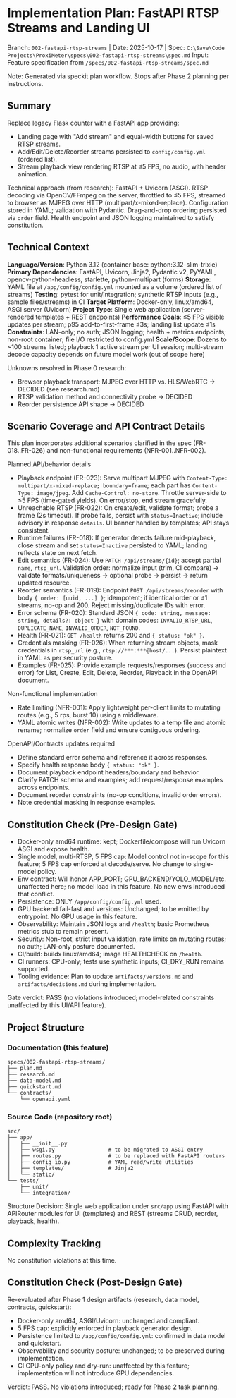 # Implementation Plan: FastAPI RTSP Streams and Landing UI

Branch: `002-fastapi-rtsp-streams` | Date: 2025-10-17 | Spec: `C:\Save\Code Projects\ProxiMeter\specs\002-fastapi-rtsp-streams\spec.md`
Input: Feature specification from `/specs/002-fastapi-rtsp-streams/spec.md`

Note: Generated via speckit plan workflow. Stops after Phase 2 planning per instructions.

## Summary

Replace legacy Flask counter with a FastAPI app providing:
- Landing page with "Add stream" and equal-width buttons for saved RTSP streams.
- Add/Edit/Delete/Reorder streams persisted to `config/config.yml` (ordered list).
- Stream playback view rendering RTSP at ≤5 FPS, no audio, with header animation.

Technical approach (from research): FastAPI + Uvicorn (ASGI). RTSP decoding via OpenCV/FFmpeg on the server, throttled to ≤5 FPS, streamed to browser as MJPEG over HTTP (multipart/x-mixed-replace). Configuration stored in YAML; validation with Pydantic. Drag-and-drop ordering persisted via `order` field. Health endpoint and JSON logging maintained to satisfy constitution.

## Technical Context

**Language/Version**: Python 3.12 (container base: python:3.12-slim-trixie)
**Primary Dependencies**: FastAPI, Uvicorn, Jinja2, Pydantic v2, PyYAML, opencv-python-headless, starlette, python-multipart (forms)
**Storage**: YAML file at `/app/config/config.yml` mounted as a volume (ordered list of streams)
**Testing**: pytest for unit/integration; synthetic RTSP inputs (e.g., sample files/streams) in CI
**Target Platform**: Docker-only, linux/amd64, ASGI server (Uvicorn)
**Project Type**: Single web application (server-rendered templates + REST endpoints)
**Performance Goals**: ≤5 FPS visible updates per stream; p95 add-to-first-frame ≤3s; landing list update ≤1s
**Constraints**: LAN-only; no auth; JSON logging; health + metrics endpoints; non-root container; file I/O restricted to config.yml
**Scale/Scope**: Dozens to ~100 streams listed; playback 1 active stream per UI session; multi-stream decode capacity depends on future model work (out of scope here)

Unknowns resolved in Phase 0 research:
- Browser playback transport: MJPEG over HTTP vs. HLS/WebRTC → DECIDED (see research.md)
- RTSP validation method and connectivity probe → DECIDED
- Reorder persistence API shape → DECIDED

## Scenario Coverage and API Contract Details

This plan incorporates additional scenarios clarified in the spec (FR-018..FR-026) and non-functional requirements (NFR-001..NFR-002).

Planned API/behavior details
- Playback endpoint (FR-023): Serve multipart MJPEG with `Content-Type: multipart/x-mixed-replace; boundary=frame`; each part has `Content-Type: image/jpeg`. Add `Cache-Control: no-store`. Throttle server-side to ≤5 FPS (time-gated yields). On error/stop, end stream gracefully.
- Unreachable RTSP (FR-022): On create/edit, validate format; probe a frame (2s timeout). If probe fails, persist with `status=Inactive`; include advisory in response `details`. UI banner handled by templates; API stays consistent.
- Runtime failures (FR-018): If generator detects failure mid-playback, close stream and set `status=Inactive` persisted to YAML; landing reflects state on next fetch.
- Edit semantics (FR-024): Use `PATCH /api/streams/{id}`; accept partial `name`, `rtsp_url`. Validation order: normalize input (trim, CI compare) → validate formats/uniqueness → optional probe → persist → return updated resource.
- Reorder semantics (FR-019): Endpoint `POST /api/streams/reorder` with body `{ order: [uuid, ...] }`; idempotent; if identical order or ≤1 streams, no-op and 200. Reject missing/duplicate IDs with error.
- Error schema (FR-020): Standard JSON `{ code: string, message: string, details?: object }` with domain codes: `INVALID_RTSP_URL`, `DUPLICATE_NAME`, `INVALID_ORDER`, `NOT_FOUND`.
- Health (FR-021): `GET /health` returns 200 and `{ status: "ok" }`.
- Credentials masking (FR-026): When returning stream objects, mask credentials in `rtsp_url` (e.g., `rtsp://***:***@host/...`). Persist plaintext in YAML as per security posture.
- Examples (FR-025): Provide example requests/responses (success and error) for List, Create, Edit, Delete, Reorder, Playback in the OpenAPI document.

Non-functional implementation
- Rate limiting (NFR-001): Apply lightweight per-client limits to mutating routes (e.g., 5 rps, burst 10) using a middleware.
- YAML atomic writes (NFR-002): Write updates to a temp file and atomic rename; normalize `order` field and ensure contiguous ordering.

OpenAPI/Contracts updates required
- Define standard error schema and reference it across responses.
- Specify health response body `{ status: "ok" }`.
- Document playback endpoint headers/boundary and behavior.
- Clarify PATCH schema and examples; add request/response examples across endpoints.
- Document reorder constraints (no-op conditions, invalid order errors).
- Note credential masking in response examples.

## Constitution Check (Pre-Design Gate)

- Docker-only amd64 runtime: kept; Dockerfile/compose will run Uvicorn ASGI and expose health.
- Single model, multi-RTSP, 5 FPS cap: Model control not in-scope for this feature; 5 FPS cap enforced at decode/serve. No change to single-model policy.
- Env contract: Will honor APP_PORT; GPU_BACKEND/YOLO_MODEL/etc. unaffected here; no model load in this feature. No new envs introduced that conflict.
- Persistence: ONLY `/app/config/config.yml` used.
- GPU backend fail-fast and versions: Unchanged; to be emitted by entrypoint. No GPU usage in this feature.
- Observability: Maintain JSON logs and `/health`; basic Prometheus metrics stub to remain present.
- Security: Non-root, strict input validation, rate limits on mutating routes; no auth; LAN-only posture documented.
- CI/build: buildx linux/amd64; image HEALTHCHECK on `/health`.
- CI runners: CPU-only; tests use synthetic inputs; CI_DRY_RUN remains supported.
- Tooling evidence: Plan to update `artifacts/versions.md` and `artifacts/decisions.md` during implementation.

Gate verdict: PASS (no violations introduced; model-related constraints unaffected by this UI/API feature).

## Project Structure

### Documentation (this feature)

```
specs/002-fastapi-rtsp-streams/
├── plan.md
├── research.md
├── data-model.md
├── quickstart.md
└── contracts/
    └── openapi.yaml
```

### Source Code (repository root)

```
src/
├── app/
│   ├── __init__.py
│   ├── wsgi.py                 # to be migrated to ASGI entry
│   ├── routes.py               # to be replaced with FastAPI routers
│   ├── config_io.py            # YAML read/write utilities
│   ├── templates/              # Jinja2
│   └── static/
└── tests/
    ├── unit/
    └── integration/
```

Structure Decision: Single web application under `src/app` using FastAPI with APIRouter modules for UI (templates) and REST (streams CRUD, reorder, playback, health).

## Complexity Tracking

No constitution violations at this time.

## Constitution Check (Post-Design Gate)

Re-evaluated after Phase 1 design artifacts (research, data model, contracts, quickstart):

- Docker-only amd64, ASGI/Uvicorn: unchanged and compliant.
- 5 FPS cap: explicitly enforced in playback generator design.
- Persistence limited to `/app/config/config.yml`: confirmed in data model and quickstart.
- Observability and security posture: unchanged; to be preserved during implementation.
- CI CPU-only policy and dry-run: unaffected by this feature; implementation will not introduce GPU dependencies.

Verdict: PASS. No violations introduced; ready for Phase 2 task planning.